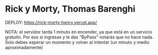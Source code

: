 # Rick y Morty, Thomas Barenghi
DEPLOY: https://rick-morty-henry.vercel.app/

NOTA: el servidor tarda 1 minuto en encender, ya que está en un servicio gratuito. Por eso si ingresas y le das "ByPass" notarás que no hace nada. Solo debes esperar un momento y volver al intentar (un minuto y medio aproximadamente)
